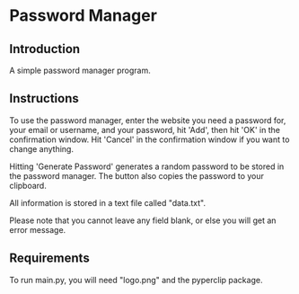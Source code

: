 # Password Manager

## Introduction

A simple password manager program.

## Instructions

To use the password manager, enter the website you need a password for, your email or username, and your password, hit 'Add', then hit 'OK' in the confirmation window.
Hit 'Cancel' in the confirmation window if you want to change anything.

Hitting 'Generate Password' generates a random password to be stored in the password manager. The button also copies the password to your clipboard.

All information is stored in a text file called "data.txt".

Please note that you cannot leave any field blank, or else you will get an error message.

## Requirements

To run main.py, you will need "logo.png" and the pyperclip package.
